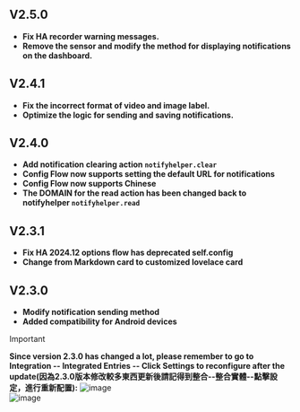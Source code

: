 ## V2.5.0

- **Fix HA recorder warning messages.**
- **Remove the sensor and modify the method for displaying notifications on the dashboard.**

## V2.4.1

- **Fix the incorrect format of video and image label.**
- **Optimize the logic for sending and saving notifications.**

## V2.4.0

- **Add notification clearing action `notifyhelper.clear`**
- **Config Flow now supports setting the default URL for notifications**
- **Config Flow now supports Chinese**
- **The DOMAIN for the read action has been changed back to notifyhelper `notifyhelper.read`**

## V2.3.1

- **Fix HA 2024.12 options flow has deprecated self.config**
- **Change from Markdown card to customized lovelace card**

## V2.3.0

- **Modify notification sending method**
- **Added compatibility for Android devices**

> [!Important]
> <b>Since version 2.3.0 has changed a lot, please remember to go to Integration -- Integrated Entries -- Click Settings to reconfigure after the update(因為2.3.0版本修改較多東西更新後請記得到整合--整合實體--點擊設定，進行重新配置):</b>
![image](/doc/update_settings1.png) <br>
![image](/doc/update_settings2.png)
